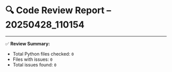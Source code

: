 # 🔍 Code Review Report – 20250428_110154

---

✅ **Review Summary:**
- Total Python files checked: `0`
- Files with issues: `0`
- Total issues found: `0`
